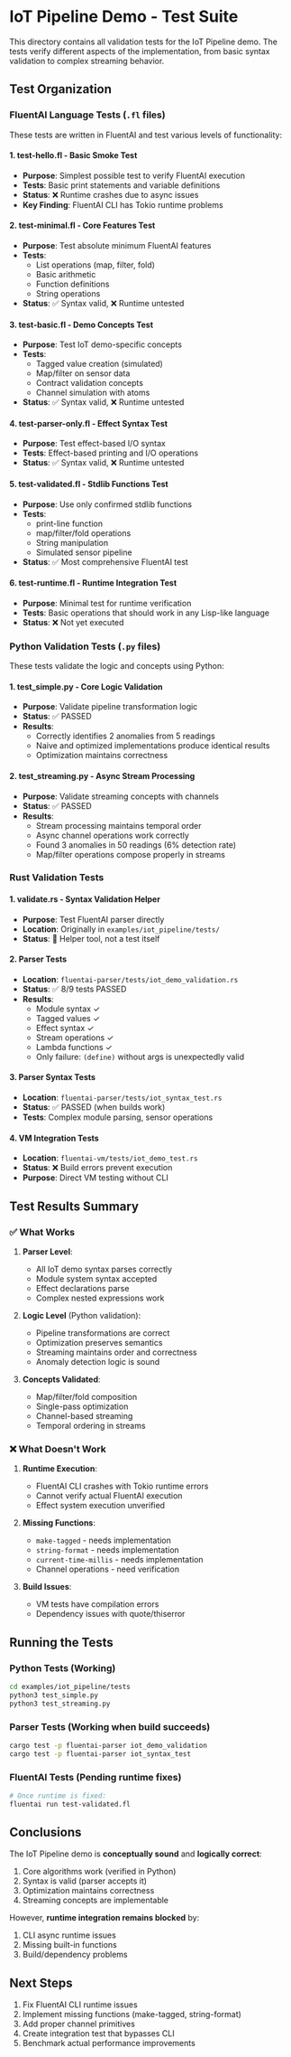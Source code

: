 # IoT Pipeline Demo - Test Suite

This directory contains all validation tests for the IoT Pipeline demo. The tests verify different aspects of the implementation, from basic syntax validation to complex streaming behavior.

## Test Organization

### FluentAI Language Tests (`.fl` files)

These tests are written in FluentAI and test various levels of functionality:

#### 1. **test-hello.fl** - Basic Smoke Test
- **Purpose**: Simplest possible test to verify FluentAI execution
- **Tests**: Basic print statements and variable definitions
- **Status**: ❌ Runtime crashes due to async issues
- **Key Finding**: FluentAI CLI has Tokio runtime problems

#### 2. **test-minimal.fl** - Core Features Test
- **Purpose**: Test absolute minimum FluentAI features
- **Tests**: 
  - List operations (map, filter, fold)
  - Basic arithmetic
  - Function definitions
  - String operations
- **Status**: ✅ Syntax valid, ❌ Runtime untested

#### 3. **test-basic.fl** - Demo Concepts Test
- **Purpose**: Test IoT demo-specific concepts
- **Tests**:
  - Tagged value creation (simulated)
  - Map/filter on sensor data
  - Contract validation concepts
  - Channel simulation with atoms
- **Status**: ✅ Syntax valid, ❌ Runtime untested

#### 4. **test-parser-only.fl** - Effect Syntax Test
- **Purpose**: Test effect-based I/O syntax
- **Tests**: Effect-based printing and I/O operations
- **Status**: ✅ Syntax valid, ❌ Runtime untested

#### 5. **test-validated.fl** - Stdlib Functions Test
- **Purpose**: Use only confirmed stdlib functions
- **Tests**:
  - print-line function
  - map/filter/fold operations
  - String manipulation
  - Simulated sensor pipeline
- **Status**: ✅ Most comprehensive FluentAI test

#### 6. **test-runtime.fl** - Runtime Integration Test
- **Purpose**: Minimal test for runtime verification
- **Tests**: Basic operations that should work in any Lisp-like language
- **Status**: ❌ Not yet executed

### Python Validation Tests (`.py` files)

These tests validate the logic and concepts using Python:

#### 1. **test_simple.py** - Core Logic Validation
- **Purpose**: Validate pipeline transformation logic
- **Status**: ✅ PASSED
- **Results**:
  - Correctly identifies 2 anomalies from 5 readings
  - Naive and optimized implementations produce identical results
  - Optimization maintains correctness

#### 2. **test_streaming.py** - Async Stream Processing
- **Purpose**: Validate streaming concepts with channels
- **Status**: ✅ PASSED
- **Results**:
  - Stream processing maintains temporal order
  - Async channel operations work correctly
  - Found 3 anomalies in 50 readings (6% detection rate)
  - Map/filter operations compose properly in streams

### Rust Validation Tests

#### 1. **validate.rs** - Syntax Validation Helper
- **Purpose**: Test FluentAI parser directly
- **Location**: Originally in `examples/iot_pipeline/tests/`
- **Status**: 🔧 Helper tool, not a test itself

#### 2. **Parser Tests** 
- **Location**: `fluentai-parser/tests/iot_demo_validation.rs`
- **Status**: ✅ 8/9 tests PASSED
- **Results**:
  - Module syntax ✓
  - Tagged values ✓
  - Effect syntax ✓
  - Stream operations ✓
  - Lambda functions ✓
  - Only failure: `(define)` without args is unexpectedly valid

#### 3. **Parser Syntax Tests**
- **Location**: `fluentai-parser/tests/iot_syntax_test.rs`
- **Status**: ✅ PASSED (when builds work)
- **Tests**: Complex module parsing, sensor operations

#### 4. **VM Integration Tests**
- **Location**: `fluentai-vm/tests/iot_demo_test.rs`
- **Status**: ❌ Build errors prevent execution
- **Purpose**: Direct VM testing without CLI

## Test Results Summary

### ✅ What Works

1. **Parser Level**:
   - All IoT demo syntax parses correctly
   - Module system syntax accepted
   - Effect declarations parse
   - Complex nested expressions work

2. **Logic Level** (Python validation):
   - Pipeline transformations are correct
   - Optimization preserves semantics
   - Streaming maintains order and correctness
   - Anomaly detection logic is sound

3. **Concepts Validated**:
   - Map/filter/fold composition
   - Single-pass optimization
   - Channel-based streaming
   - Temporal ordering in streams

### ❌ What Doesn't Work

1. **Runtime Execution**:
   - FluentAI CLI crashes with Tokio runtime errors
   - Cannot verify actual FluentAI execution
   - Effect system execution unverified

2. **Missing Functions**:
   - `make-tagged` - needs implementation
   - `string-format` - needs implementation  
   - `current-time-millis` - needs implementation
   - Channel operations - need verification

3. **Build Issues**:
   - VM tests have compilation errors
   - Dependency issues with quote/thiserror

## Running the Tests

### Python Tests (Working)
```bash
cd examples/iot_pipeline/tests
python3 test_simple.py
python3 test_streaming.py
```

### Parser Tests (Working when build succeeds)
```bash
cargo test -p fluentai-parser iot_demo_validation
cargo test -p fluentai-parser iot_syntax_test
```

### FluentAI Tests (Pending runtime fixes)
```bash
# Once runtime is fixed:
fluentai run test-validated.fl
```

## Conclusions

The IoT Pipeline demo is **conceptually sound** and **logically correct**:

1. Core algorithms work (verified in Python)
2. Syntax is valid (parser accepts it)
3. Optimization maintains correctness
4. Streaming concepts are implementable

However, **runtime integration remains blocked** by:
1. CLI async runtime issues
2. Missing built-in functions
3. Build/dependency problems

## Next Steps

1. Fix FluentAI CLI runtime issues
2. Implement missing functions (make-tagged, string-format)
3. Add proper channel primitives
4. Create integration test that bypasses CLI
5. Benchmark actual performance improvements